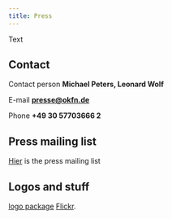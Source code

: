 ```yaml
---
title: Press
---
```


Text

## Contact

Contact person
**Michael Peters, Leonard Wolf**

E-mail
**presse@okfn.de**

Phone
**+49 30 57703666 2**

## Press mailing list

[Hier](https://okfn.us5.list-manage.com/subscribe?u=929f1e07936386d34833e20d1&id=4df990209d) is the press mailing list


## Logos and stuff

 [logo package](/files/logos/Logos_okfde.zip)  [Flickr](https://www.flickr.com/photos/okfde/sets/).
